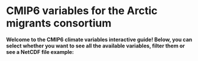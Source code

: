 # CMIP6 variables for the Arctic migrants consortium
**Welcome to the CMIP6 climate variables interactive guide! Below, you can select whether you want to see all the available variables, filter them or see a NetCDF file example:**
